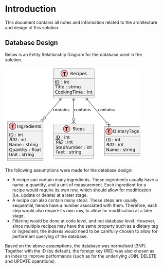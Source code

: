 # Introduction

This document contains all notes and information related to the architecture and design of this solution.

## Database Design

Below is an Entity Relationship Diagram for the database used in the solution.

![Database ER Diagram](/documentation/database-er.png)

The following assumptions were made for the database design:

- A recipe can contain many ingredients. These ingredients usually have a name, a quantity, and a unit of measurement. Each ingredient for a recipe would require its own row, which should allow for modification (i.e. update or delete) at a later stage.
- A recipe can also contain many steps. These steps are usually sequential, hence have a number associated with them. Therefore, each step would also require its own row, to allow for modification at a later stage.
- Filtering would be done at code level, and not database level. However, since multiple recipes may have the same property such as a dietary tag or ingredient, the indexes would need to be carefully chosen to allow for performant querying of the database.

Based on the above assumptions, the database was normalised (3NF). Together with the ID (by default), the foreign key (RID) was also chosen as an index to improve performance (such as for the underlying JOIN, DELETE and UPDATE operations).